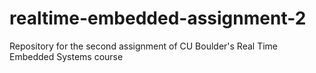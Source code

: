 # realtime-embedded-assignment-2
Repository for the second assignment of CU Boulder's Real Time Embedded Systems course
